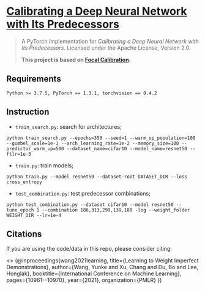 # [Calibrating a Deep Neural Network with Its Predecessors](https://arxiv.org/abs/2302.06245)


> A PyTorch implementation for _Calibrating a Deep Neural Network with Its Predecessors_. Licensed under the Apache License, Version 2.0.
> 
> **This project is based on [Focal Calibration](https://github.com/torrvision/focal_calibration).**
> 

## Requirements
```
Python >= 3.7.5, PyTorch == 1.3.1, torchvision == 0.4.2
```

## Instruction

* `train_search.py`: search for architectures;
```
python train_search.py --epochs=350 --seed=1 --warm_up_population=100 --gumbel_scale=1e-1 --arch_learning_rate=1e-2 --memory_size=100 --predictor_warm_up=500 --dataset_name=cifar10 --model_name=resnet50 --ftlr=1e-3
```
* `train.py`: train models;
```
python train.py --model resnet50 --dataset-root DATASET_DIR --loss cross_entropy
```
* `test_combination.py`: test predecessor combinations;
```
python test_combination.py --dataset cifar10 --model resnet50 --tune_epoch 1 --combination 186,313,299,139,189 -log --weight_folder WEIGHT_DIR --lr=1e-4
```


## Citations

If you are using the code/data in this repo, please consider citing:


<> (@inproceedings{wang2021learning,
         title={Learning to Weight Imperfect Demonstrations},
         author={Wang, Yunke and Xu, Chang and Du, Bo and Lee, Honglak},
         booktitle={International Conference on Machine Learning},
         pages={10961--10970},
         year={2021},
         organization={PMLR}
       })
